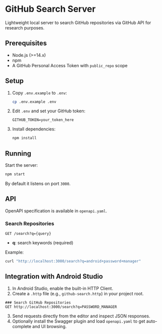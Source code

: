 # GitHub Search Server

Lightweight local server to search GitHub repositories via GitHub API for research purposes.

## Prerequisites
- Node.js (>=14.x)
- npm
- A GitHub Personal Access Token with `public_repo` scope

## Setup

1. Copy `.env.example` to `.env`:
   ```bash
   cp .env.example .env
   ```
2. Edit `.env` and set your GitHub token:
   ```properties
   GITHUB_TOKEN=your_token_here
   ```
3. Install dependencies:
   ```bash
   npm install
   ```

## Running

Start the server:
```bash
npm start
```
By default it listens on port `3000`.

## API

OpenAPI specification is available in `openapi.yaml`.

### Search Repositories
`GET /search?q={query}`
- **q**: search keywords (required)

Example:
```bash
curl "http://localhost:3000/search?q=android+password+manager"
```

## Integration with Android Studio

1. In Android Studio, enable the built-in HTTP Client.
2. Create a `.http` file (e.g., `github-search.http`) in your project root.

```http
### Search GitHub Repositories
GET http://localhost:3000/search?q=PASSWORD_MANAGER
```

3. Send requests directly from the editor and inspect JSON responses.
4. Optionally install the Swagger plugin and load `openapi.yaml` to get auto-complete and UI browsing.

